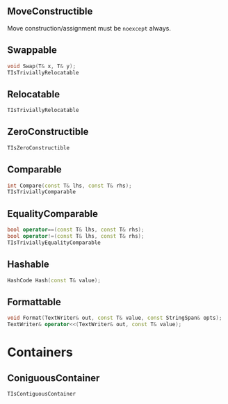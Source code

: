 
## MoveConstructible

Move construction/assignment must be `noexcept` always.

## Swappable

```c++
void Swap(T& x, T& y);
TIsTriviallyRelocatable
```

## Relocatable

```c++
TIsTriviallyRelocatable
```

## ZeroConstructible

```c++
TIsZeroConstructible
```

## Comparable

```c++
int Compare(const T& lhs, const T& rhs);
TIsTriviallyComparable
```
## EqualityComparable

```c++
bool operator==(const T& lhs, const T& rhs);
bool operator!=(const T& lhs, const T& rhs);
TIsTriviallyEqualityComparable
```

## Hashable

```c++
HashCode Hash(const T& value);
```

## Formattable

```c++
void Format(TextWriter& out, const T& value, const StringSpan& opts);
TextWriter& operator<<(TextWriter& out, const T& value);
```

# Containers

## ConiguousContainer

```c++
TIsContiguousContainer
```
